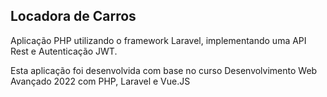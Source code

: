 ## Locadora de Carros

<p>Aplicação PHP utilizando o framework Laravel, implementando uma API Rest e Autenticação JWT.</p>
<p>Esta aplicação foi desenvolvida com base no curso Desenvolvimento Web Avançado 2022 com PHP, Laravel e Vue.JS</p>